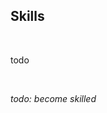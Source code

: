 <!-- no index -->

## Skills

<br>

todo

<br>

*todo: become skilled*
<!-- LAST EDITED 1700435007 LAST EDITED-->